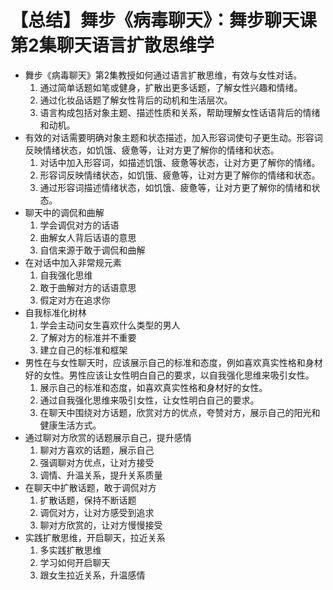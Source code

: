 # 【总结】舞步《病毒聊天》：舞步聊天课第2集聊天语言扩散思维学

-   舞步《病毒聊天》第2集教授如何通过语言扩散思维，有效与女性对话。
    1.  通过简单话题如笔或健身，扩散出更多话题，了解女性兴趣和情绪。
    2.  通过化妆品话题了解女性背后的动机和生活层次。
    3.  语言构成包括对象主题、描述性质和关系，帮助理解女性话语背后的情绪和动机。
-   有效的对话需要明确对象主题和状态描述，加入形容词使句子更生动。形容词反映情绪状态，如饥饿、疲惫等，让对方更了解你的情绪和状态。
    1.  对话中加入形容词，如描述饥饿、疲惫等状态，让对方更了解你的情绪。
    2.  形容词反映情绪状态，如饥饿、疲惫等，让对方更了解你的情绪和状态。
    3.  通过形容词描述情绪状态，如饥饿、疲惫等，让对方更了解你的情绪和状态。
-   聊天中的调侃和曲解
    1.  学会调侃对方的话语
    2.  曲解女人背后话语的意思
    3.  自信来源于敢于调侃和曲解
-   在对话中加入非常规元素
    1.  自我强化思维
    2.  敢于曲解对方的话语意思
    3.  假定对方在追求你
-   自我标准化树林
    1.  学会主动问女生喜欢什么类型的男人
    2.  了解对方的标准并不重要
    3.  建立自己的标准和框架
-   男性在与女性聊天时，应该展示自己的标准和态度，例如喜欢真实性格和身材好的女性。男性应该让女性明白自己的要求，以自我强化思维来吸引女性。
    1.  展示自己的标准和态度，如喜欢真实性格和身材好的女性。
    2.  通过自我强化思维来吸引女性，让女性明白自己的要求。
    3.  在聊天中围绕对方话题，欣赏对方的优点，夸赞对方，展示自己的阳光和健康生活方式。
-   通过聊对方欣赏的话题展示自己，提升感情
    1.  聊对方喜欢的话题，展示自己
    2.  强调聊对方优点，让对方接受
    3.  调情、升温关系，提升关系质量
-   在聊天中扩散话题，敢于调侃对方
    1.  扩散话题，保持不断话题
    2.  调侃对方，让对方感受到追求
    3.  聊对方欣赏的，让对方慢慢接受
-   实践扩散思维，开启聊天，拉近关系
    1.  多实践扩散思维
    2.  学习如何开启聊天
    3.  跟女生拉近关系，升温感情